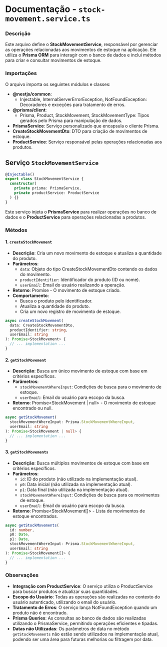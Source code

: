 # Documentação - `stock-movement.service.ts`

### Descrição
Este arquivo define o **StockMovementService**, responsável por gerenciar as operações relacionadas aos movimentos de estoque na aplicação. Ele utiliza o **Prisma ORM** para interagir com o banco de dados e inclui métodos para criar e consultar movimentos de estoque.

### Importações
O arquivo importa os seguintes módulos e classes:

* **@nestjs/common**:
  * Injectable, InternalServerErrorException, NotFoundException: Decoradores e exceções para tratamento de erros.
* **@prisma/client**:
  * Prisma, Product, StockMovement, StockMovementType: Tipos gerados pelo Prisma para manipulação de dados.
* **PrismaService**: Serviço personalizado que encapsula o cliente Prisma.
* **CreateStockMovementDto**: DTO para criação de movimentos de estoque.
* **ProductService**: Serviço responsável pelas operações relacionadas aos produtos.

## Serviço `StockMovementService`
```typescript
@Injectable()
export class StockMovementService {
  constructor(
    private prisma: PrismaService,
    private productService: ProductService
  ) {}
}
````

Este serviço injeta o **PrismaService** para realizar operações no banco de dados e o **ProductService** para operações relacionadas a produtos.

### Métodos

#### 1. `createStockMovement`
* **Descrição**: Cria um novo movimento de estoque e atualiza a quantidade do produto.
* **Parâmetros**:
  * `data`: Objeto do tipo CreateStockMovementDto contendo os dados do movimento.
  * `productIdentifier`: Identificador do produto (ID ou nome).
  * `userEmail`: Email do usuário realizando a operação.
* **Retorno**: Promise<StockMovement> - O movimento de estoque criado.
* **Comportamento**:
  * Busca o produto pelo identificador.
  * Atualiza a quantidade do produto.
  * Cria um novo registro de movimento de estoque.
```typescript
async createStockMovement(
  data: CreateStockMovementDto,
  productIdentifier: string,
  userEmail: string
): Promise<StockMovement> {
  // ... implementation ...
}
````

#### 2. `getStockMovement`
* **Descrição**: Busca um único movimento de estoque com base em critérios específicos.
* **Parâmetros**:
  * `stockMovementWhereInput`: Condições de busca para o movimento de estoque.
  * `userEmail`: Email do usuário para escopo da busca.
* **Retorno**: Promise<StockMovement | null> - O movimento de estoque encontrado ou null.
```typescript
async getStockMovement(
  stockMovementWhereInput: Prisma.StockMovementWhereInput, 
  userEmail: string
): Promise<StockMovement | null> {
  // ... implementation ...
}
````

#### 3. `getStockMovements`
* **Descrição**: Busca múltiplos movimentos de estoque com base em critérios específicos.
* **Parâmetros**:
  * `id`: ID do produto (não utilizado na implementação atual).
  * `p0`: Data inicial (não utilizada na implementação atual).
  * `p1`: Data final (não utilizada na implementação atual).
  * `stockMovementWhereInput`: Condições de busca para os movimentos de estoque.
  * `userEmail`: Email do usuário para escopo da busca.
* **Retorno**: Promise<StockMovement[]> - Lista de movimentos de estoque encontrados.
```typescript
async getStockMovements(
  id: number, 
  p0: Date, 
  p1: Date, 
  stockMovementWhereInput: Prisma.StockMovementWhereInput, 
  userEmail: string
): Promise<StockMovement[]> {
  // ... implementation ...
}
````

### Observações
* **Integração com ProductService**: O serviço utiliza o ProductService para buscar produtos e atualizar suas quantidades.
* **Escopo do Usuário**: Todas as operações são realizadas no contexto do usuário autenticado, utilizando o email do usuário.
* **Tratamento de Erros**: O serviço lança NotFoundException quando um produto não é encontrado.
* **Prisma Queries**: As consultas ao banco de dados são realizadas utilizando o PrismaService, permitindo operações eficientes e tipadas.
* **Datas não Utilizadas**: Os parâmetros de data no método `getStockMovements` não estão sendo utilizados na implementação atual, podendo ser uma área para futuras melhorias ou filtragem por data.

